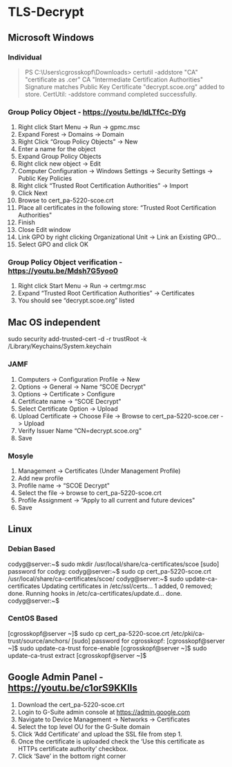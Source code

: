 # TLS-Decrypt

## Microsoft Windows

### Individual

> PS C:\Users\cgrosskopf\Downloads> certutil -addstore "CA" "certificate as .cer"
> CA "Intermediate Certification Authorities"
> Signature matches Public Key
> Certificate "decrypt.scoe.org" added to store.
> CertUtil: -addstore command completed successfully.

### Group Policy Object - https://youtu.be/IdLTfCc-DYg

1. Right click Start Menu -> Run -> gpmc.msc
2. Expand Forest -> Domains -> Domain
3. Right Click “Group Policy Objects” -> New 
4. Enter a name for the object
5. Expand Group Policy Objects
6. Right click new object -> Edit
7. Computer Configuration -> Windows Settings -> Security Settings -> Public Key Policies
8. Right click “Trusted Root Certification Authorities” -> Import
9. Click Next
10. Browse to cert_pa-5220-scoe.crt
11. Place all certificates in the following store: “Trusted Root Certification Authorities"
12. Finish
13. Close Edit window
14. Link GPO by right clicking Organizational Unit -> Link an Existing GPO...
15. Select GPO and click OK

### Group Policy Object verification - https://youtu.be/Mdsh7G5yoo0

1. Right click Start Menu -> Run -> certmgr.msc
2. Expand “Trusted Root Certification Authorities” -> Certificates
3. You should see “decrypt.scoe.org” listed



## Mac OS independent

sudo security add-trusted-cert -d -r trustRoot -k /Library/Keychains/System.keychain <crt file>

### JAMF

1. Computers -> Configuration Profile -> New
2. Options -> General -> Name “SCOE Decrypt"
3. Options -> Certificate > Configure
4. Certificate name -> “SCOE Decrypt"
5. Select Certificate Option -> Upload
6. Upload Certificate -> Choose File -> Browse to cert_pa-5220-scoe.cer -> Upload
7. Verify Issuer Name “CN=decrypt.scoe.org"
8. Save


### Mosyle

1. Management -> Certificates (Under Management Profile)
2. Add new profile
3. Profile name -> “SCOE Decrypt"
4. Select the file -> browse to cert_pa-5220-scoe.crt
5. Profile Assignment -> “Apply to all current and future devices"
6. Save



## Linux

### Debian Based
codyg@server:~$ sudo mkdir /usr/local/share/ca-certificates/scoe
[sudo] password for codyg:
codyg@server:~$ sudo cp cert_pa-5220-scoe.crt /usr/local/share/ca-certificates/scoe/
codyg@server:~$ sudo update-ca-certificates
Updating certificates in /etc/ssl/certs...
1 added, 0 removed; done.
Running hooks in /etc/ca-certificates/update.d...
done.
codyg@server:~$

### CentOS Based
[cgrosskopf@server ~]$ sudo cp cert_pa-5220-scoe.crt /etc/pki/ca-trust/source/anchors/
[sudo] password for cgrosskopf:
[cgrosskopf@server ~]$ sudo update-ca-trust force-enable
[cgrosskopf@server ~]$ sudo update-ca-trust extract
[cgrosskopf@server ~]$


## Google Admin Panel - https://youtu.be/c1orS9KKIIs

1. Download the cert_pa-5220-scoe.crt
2. Login to G-Suite admin console at https://admin.google.com
3. Navigate to Device Management -> Networks -> Certificates
4. Select the top level OU for the G-Suite domain
5. Click ‘Add Certificate’ and upload the SSL file from step 1. 
6. Once the certificate is uploaded check the ‘Use this certificate as HTTPs certificate authority’ checkbox.
7. Click ‘Save’ in the bottom right corner




